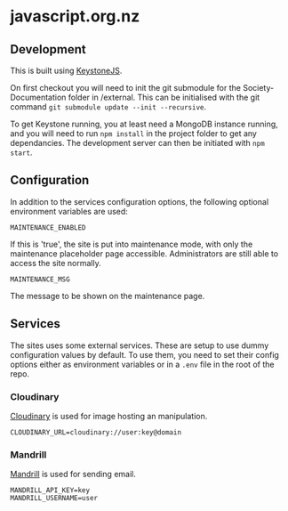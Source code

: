 # javascript.org.nz

## Development

This is built using [KeystoneJS](http://keystonejs.com/).

On first checkout you will need to init the git submodule for the Society-Documentation folder in /external. This can be initialised with the git command `git submodule update --init --recursive`.

To get Keystone running, you at least need a MongoDB instance running, and you will need to run `npm install` in the project folder to get any dependancies. The development server can then be initiated with `npm start`.

## Configuration

In addition to the services configuration options, the following optional environment variables are used:

    MAINTENANCE_ENABLED

If this is 'true', the site is put into maintenance mode, with only the maintenance placeholder page accessible.
Administrators are still able to access the site normally.

    MAINTENANCE_MSG

The message to be shown on the maintenance page.

## Services

The sites uses some external services. These are setup to use dummy configuration values by default. To use them, you need to set their config options either as environment variables or in a ```.env``` file in the root of the repo.

### Cloudinary

[Cloudinary](http://cloudinary.com/) is used for image hosting an manipulation.

    CLOUDINARY_URL=cloudinary://user:key@domain

### Mandrill

[Mandrill](http://mandrill.com) is used for sending email.

    MANDRILL_API_KEY=key
    MANDRILL_USERNAME=user
